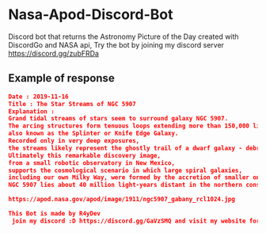 # Nasa-Apod-Discord-Bot
Discord bot that returns the Astronomy Picture of the Day created with DiscordGo and NASA api,
Try the bot by joining my discord server https://discord.gg/zubFRDa

## Example of response
```json
Date : 2019-11-16
Title : The Star Streams of NGC 5907
Explanation : 
Grand tidal streams of stars seem to surround galaxy NGC 5907.
The arcing structures form tenuous loops extending more than 150,000 light-years from the narrow, edge-on spiral,
also known as the Splinter or Knife Edge Galaxy.
Recorded only in very deep exposures,
the streams likely represent the ghostly trail of a dwarf galaxy - debris left along the orbit of a smaller satellite galaxy that was gradually torn apart and merged with NGC 5907 over four billion years ago.
Ultimately this remarkable discovery image,
from a small robotic observatory in New Mexico,
supports the cosmological scenario in which large spiral galaxies,
including our own Milky Way, were formed by the accretion of smaller ones.
NGC 5907 lies about 40 million light-years distant in the northern constellation Draco.

https://apod.nasa.gov/apod/image/1911/ngc5907_gabany_rcl1024.jpg

This Bot is made by R4yDev 
 join my discord :D https://discord.gg/GaVzSMQ and visit my website for more https://r4yan.ga/
 
 ```

